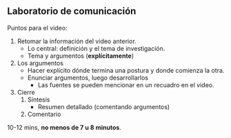 ## Laboratorio de comunicación

Puntos para el video:

1. Retomar la información del video anterior.
	- Lo central: definición y el tema de investigación.
	- Tema y argumentos (**explícitamente**)
2. Los argumentos
	- Hacer explícito dónde termina una postura y donde comienza la otra.
	- Enunciar argumentos, luego desarrollarlos
		- Las fuentes se pueden mencionar en un recuadro en el video.
1. Cierre
	1. Síntesis
		- Resumen detallado (comentando argumentos)
	2. Comentario

10-12 mins, **no menos de 7 u 8 minutos**.
